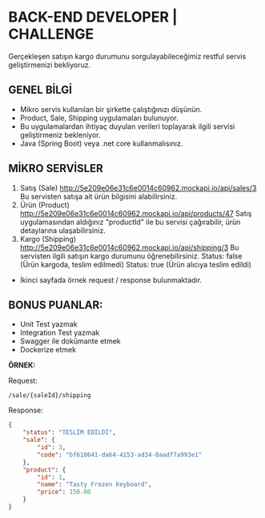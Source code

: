 # BACK-END DEVELOPER | CHALLENGE
Gerçekleşen satışın kargo durumunu sorgulayabileceğimiz restful servis geliştirmenizi bekliyoruz.

## GENEL BİLGİ
* Mikro servis kullanılan bir şirkette çalıştığınızı düşünün.
* Product, Sale, Shipping uygulamaları bulunuyor.
* Bu uygulamalardan ihtiyaç duyulan verileri toplayarak ilgili
servisi geliştirmeniz bekleniyor.
* Java (Spring Boot) veya .net core kullanmalısınız.

## MİKRO SERVİSLER
1. Satış (Sale) 
http://5e209e06e31c6e0014c60962.mockapi.io/api/sales/3
Bu servisten satışa ait ürün bilgisini alabilirsiniz.
2. Ürün (Product)
http://5e209e06e31c6e0014c60962.mockapi.io/api/products/47
Satış uygulamasından aldığınız "productId" ile bu servisi çağırabilir,
ürün detaylarına ulaşabilirsiniz.
3. Kargo (Shipping)
http://5e209e06e31c6e0014c60962.mockapi.io/api/shipping/3
Bu servisten ilgili satışın kargo durumunu öğrenebilirsiniz.
Status: false (Ürün kargoda, teslim edilmedi)
Status: true (Ürün alıcıya teslim edildi)

* İkinci sayfada örnek request / response bulunmaktadır.

## BONUS PUANLAR:
* Unit Test yazmak
* Integration Test yazmak
* Swagger ile dokümante etmek
* Dockerize etmek

__ÖRNEK:__

Request:

```
/sale/{saleId}/shipping
```

Response:

```json
{
    "status": "TESLİM EDİLDİ",
    "sale": {
        "id": 3,
        "code": "bf610641-da64-4153-ad34-0aadf7a993e1"
    },
    "product": {
        "id": 1,
        "name": "Tasty Frozen Keyboard",
        "price": 150.00
    } 
}
```
